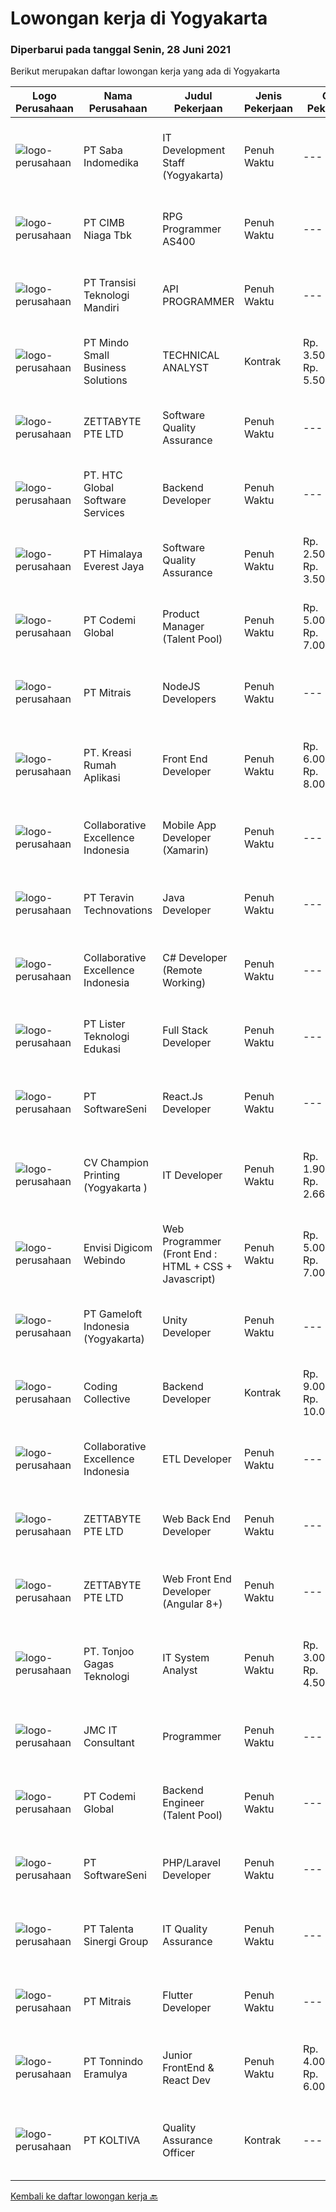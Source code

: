 
  # Lowongan kerja di Yogyakarta

  ### Diperbarui pada tanggal Senin, 28 Juni 2021

  Berikut merupakan daftar lowongan kerja yang ada di Yogyakarta

  |Logo Perusahaan | Nama Perusahaan | Judul Pekerjaan | Jenis Pekerjaan | Gaji Pekerjaan | Lokasi | Deskripsi | Tanggal diunggah | Pranala |
  | -------------- | --------------- | --------------- | --------- | --------- | -------------- | ------- | ----------- | ----------- |
  |![logo-perusahaan](https://image-service-cdn.seek.com.au/fd4e0e8b1c4e3845b01f36c504d8073041e3b470/ee4dce1061f3f616224767ad58cb2fc751b8d2dc)|PT Saba Indomedika|IT Development Staff (Yogyakarta)|Penuh Waktu|---|Yogyakarta|Deskripsi Pekerjaan Membuat program untuk kebutuhan perusahaan khususnya aplikasi Finance Memformulasikan spesifikasi program dan basic prototypes...|Minggu, 27 Juni 2021|https://www.jobstreet.co.id/id/job/it-development-staff-yogyakarta-3560234?token=0~94772111-02b7-414a-8b87-82e838aedcf3&sectionRank=1&jobId=jobstreet-id-job-3560234|
|![logo-perusahaan](https://image-service-cdn.seek.com.au/2c6f6f12cb15b08239744ca7630b97fee07e84ce/ee4dce1061f3f616224767ad58cb2fc751b8d2dc)|PT CIMB Niaga Tbk|RPG Programmer AS400|Penuh Waktu|---|Jakarta Raya|Job Description: Create new program and modification as required by business unit Prepare system solution on root cause as preventive action Create...|Minggu, 27 Juni 2021|https://www.jobstreet.co.id/id/job/rpg-programmer-as400-3559775?token=0~94772111-02b7-414a-8b87-82e838aedcf3&sectionRank=2&jobId=jobstreet-id-job-3559775|
|![logo-perusahaan](https://image-service-cdn.seek.com.au/b282dd8b9ab3571cdc718527a8470c39dde8a380/ee4dce1061f3f616224767ad58cb2fc751b8d2dc)|PT Transisi Teknologi Mandiri|API PROGRAMMER|Penuh Waktu|---|Sleman|Kualifikasi: Kandidat memiliki kemampuan komunikasi dan interpersonal yang baik (manners before knowledge) Kandidat memiliki pengalaman minimal 1...|Minggu, 27 Juni 2021|https://www.jobstreet.co.id/id/job/api-programmer-3559861?token=0~94772111-02b7-414a-8b87-82e838aedcf3&sectionRank=3&jobId=jobstreet-id-job-3559861|
|![logo-perusahaan](https://image-service-cdn.seek.com.au/bd9c5207a79d42ed096a1b2bad14bef66654f2f2/ee4dce1061f3f616224767ad58cb2fc751b8d2dc)|PT Mindo Small Business Solutions|TECHNICAL ANALYST|Kontrak|Rp. 3.500.000-Rp. 5.500.000|Yogyakarta|Job Description : Provide incoming help requests from end-users and prioritize/escalate the issues appropriately. Investigating technical/data issues...|Sabtu, 26 Juni 2021|https://www.jobstreet.co.id/id/job/technical-analyst-3559600?token=0~94772111-02b7-414a-8b87-82e838aedcf3&sectionRank=4&jobId=jobstreet-id-job-3559600|
|![logo-perusahaan](https://image-service-cdn.seek.com.au/a9ad8fdd00d66418bb5e9ec41ddbc2318ccec822/ee4dce1061f3f616224767ad58cb2fc751b8d2dc)|ZETTABYTE PTE LTD|Software Quality Assurance|Penuh Waktu|---|Yogyakarta|Company IntroductionZettabyte is a software development company that focuses on the education sector. We work together with our multicultural team...|Jumat, 25 Juni 2021|https://www.jobstreet.co.id/id/job/software-quality-assurance-3557457?token=0~94772111-02b7-414a-8b87-82e838aedcf3&sectionRank=5&jobId=jobstreet-id-job-3557457|
|![logo-perusahaan](https://image-service-cdn.seek.com.au/81edf638f3ab4a4982d3282a5aeaa4bde3fc3e25/ee4dce1061f3f616224767ad58cb2fc751b8d2dc)|PT. HTC Global Software Services|Backend Developer|Penuh Waktu|---|Yogyakarta|Bachelor degrees in Computer Science/Information Technology Understand Architecture Microservices Good knowledge in Java programming language is a...|Minggu, 27 Juni 2021|https://www.jobstreet.co.id/id/job/backend-developer-3559800?token=0~94772111-02b7-414a-8b87-82e838aedcf3&sectionRank=6&jobId=jobstreet-id-job-3559800|
|![logo-perusahaan](https://image-service-cdn.seek.com.au/918057ce7efa9e47b516240b9a1604a6c65ba38c/ee4dce1061f3f616224767ad58cb2fc751b8d2dc)|PT Himalaya Everest Jaya|Software Quality Assurance|Penuh Waktu|Rp. 2.500.000-Rp. 3.500.000|Yogyakarta|Required skills : ability to write test plans and test cases based on technical system requirement ability to think outside-of-the-box - Bugs can...|Sabtu, 26 Juni 2021|https://www.jobstreet.co.id/id/job/software-quality-assurance-3558630?token=0~94772111-02b7-414a-8b87-82e838aedcf3&sectionRank=7&jobId=jobstreet-id-job-3558630|
|![logo-perusahaan](https://image-service-cdn.seek.com.au/8149326804c05fbb07b7e748fec1155fc8788f12/ee4dce1061f3f616224767ad58cb2fc751b8d2dc)|PT Codemi Global|Product Manager (Talent Pool)|Penuh Waktu|Rp. 5.000.000-Rp. 7.000.000|Yogyakarta|Working in Yogyakarta but willing to business travel to Jakarta At least 3 years of experience in Product Management Experience in Mobile App Product...|Sabtu, 26 Juni 2021|https://www.jobstreet.co.id/id/job/product-manager-talent-pool-3553928?token=0~94772111-02b7-414a-8b87-82e838aedcf3&sectionRank=8&jobId=jobstreet-id-job-3553928|
|![logo-perusahaan](https://image-service-cdn.seek.com.au/969b0c47f133a1e0155056a5d964c63953dd6304/ee4dce1061f3f616224767ad58cb2fc751b8d2dc)|PT Mitrais|NodeJS Developers|Penuh Waktu|---|Bali|Build your Career with Mitrais! We're urgently looking for experienced NodeJS Developers to be part of our team for an immediate start.Our client is a...|Jumat, 25 Juni 2021|https://www.jobstreet.co.id/id/job/nodejs-developers-3557891?token=0~94772111-02b7-414a-8b87-82e838aedcf3&sectionRank=9&jobId=jobstreet-id-job-3557891|
|![logo-perusahaan](https://image-service-cdn.seek.com.au/13f7466ed464c1e6442064fa0564efac70e6da12/ee4dce1061f3f616224767ad58cb2fc751b8d2dc)|PT. Kreasi Rumah Aplikasi|Front End Developer|Penuh Waktu|Rp. 6.000.000-Rp. 8.000.000|Bantul|Memiliki pengalaman 2-5 tahun dalam pengembangan Front End Sangat memahami konsep HTML, CSS, dan Javascript Berpengalaman dalam menggunakan...|Jumat, 25 Juni 2021|https://www.jobstreet.co.id/id/job/front-end-developer-3557941?token=0~94772111-02b7-414a-8b87-82e838aedcf3&sectionRank=10&jobId=jobstreet-id-job-3557941|
|![logo-perusahaan](https://image-service-cdn.seek.com.au/7145b1ba6bc0dbd678e2bf86d776dd2b1b9b81f6/ee4dce1061f3f616224767ad58cb2fc751b8d2dc)|Collaborative Excellence Indonesia|Mobile App Developer (Xamarin)|Penuh Waktu|---|Jakarta Raya|Responsibilities: Capable of understanding and delivering development according to plan Understanding software development lifecycle, solution,...|Sabtu, 26 Juni 2021|https://www.jobstreet.co.id/id/job/mobile-app-developer-xamarin-3559615?token=0~94772111-02b7-414a-8b87-82e838aedcf3&sectionRank=11&jobId=jobstreet-id-job-3559615|
|![logo-perusahaan](https://image-service-cdn.seek.com.au/00c5fccd7e7da99c6c551506f244b709f37b24cb/ee4dce1061f3f616224767ad58cb2fc751b8d2dc)|PT Teravin Technovations|Java Developer|Penuh Waktu|---|Jakarta Raya|We are looking for a Java Developer with experience in building high-performing, scalable, enterprise-grade applications. You will be part of a...|Minggu, 27 Juni 2021|https://www.jobstreet.co.id/id/job/java-developer-3560224?token=0~94772111-02b7-414a-8b87-82e838aedcf3&sectionRank=12&jobId=jobstreet-id-job-3560224|
|![logo-perusahaan](https://image-service-cdn.seek.com.au/7145b1ba6bc0dbd678e2bf86d776dd2b1b9b81f6/ee4dce1061f3f616224767ad58cb2fc751b8d2dc)|Collaborative Excellence Indonesia|C# Developer (Remote Working)|Penuh Waktu|---|Jakarta Raya|Responsibilities: Design, coding, and testing of modules for various components of our product framework Capable of understanding and delivering...|Sabtu, 26 Juni 2021|https://www.jobstreet.co.id/id/job/c-developer-remote-working-3559614?token=0~94772111-02b7-414a-8b87-82e838aedcf3&sectionRank=13&jobId=jobstreet-id-job-3559614|
|![logo-perusahaan](https://image-service-cdn.seek.com.au/1b6752693e01569cdfb37f4e59baa44d249100e9/ee4dce1061f3f616224767ad58cb2fc751b8d2dc)|PT Lister Teknologi Edukasi|Full Stack Developer|Penuh Waktu|---|Yogyakarta|Job Requirement : Candidate must possess at least Bachelor's Degree in Engineering (Computer/Telecommunication) or equivalent At least 2/3 year(s) of...|Jumat, 25 Juni 2021|https://www.jobstreet.co.id/id/job/full-stack-developer-3553355?token=0~94772111-02b7-414a-8b87-82e838aedcf3&sectionRank=14&jobId=jobstreet-id-job-3553355|
|![logo-perusahaan](https://image-service-cdn.seek.com.au/c05a3e3e627c08dd9cbb310c1a48f4a5a42787b6/ee4dce1061f3f616224767ad58cb2fc751b8d2dc)|PT SoftwareSeni|React.Js Developer|Penuh Waktu|---|Yogyakarta|SoftwareSeni is a Software Development Company based in Yogyakarta &amp; Sydney, Australia. We have been designing and developing phone apps,...|Sabtu, 26 Juni 2021|https://www.jobstreet.co.id/id/job/react-js-developer-3554479?token=0~94772111-02b7-414a-8b87-82e838aedcf3&sectionRank=15&jobId=jobstreet-id-job-3554479|
|![logo-perusahaan](https://image-service-cdn.seek.com.au/ee76266a87b6d4b82926ffc7ba413dddd17a76c7/ee4dce1061f3f616224767ad58cb2fc751b8d2dc)|CV Champion Printing (Yogyakarta )|IT Developer|Penuh Waktu|Rp. 1.903.500-Rp. 2.664.900|Sleman|Usia maksimal 35 tahun Pendidikan minimal D3/S1 Sitem Informatika /Tehnik Informatika (Minimal IPK 3.0) Pengalaman minimal 1 tahun Menguasai HTML,...|Sabtu, 26 Juni 2021|https://www.jobstreet.co.id/id/job/it-developer-3553896?token=0~94772111-02b7-414a-8b87-82e838aedcf3&sectionRank=16&jobId=jobstreet-id-job-3553896|
|![logo-perusahaan](https://image-service-cdn.seek.com.au/0c7a46ab4ff060997a35d4660818dd092ee12591/ee4dce1061f3f616224767ad58cb2fc751b8d2dc)|Envisi Digicom Webindo|Web Programmer (Front End : HTML + CSS + Javascript)|Penuh Waktu|Rp. 5.000.000-Rp. 7.000.000|Jakarta Raya|Persyaratan: Memiliki pengalaman minimal : 2 tahun di Web Design / Development Menguasai HTML/HTML5 CSS, Bootstrap, Javascript (Jquery) Menguasai...|Jumat, 25 Juni 2021|https://www.jobstreet.co.id/id/job/web-programmer-front-end-:-html-css-javascript-3565579?token=0~94772111-02b7-414a-8b87-82e838aedcf3&sectionRank=17&jobId=jobstreet-id-job-3565579|
|![logo-perusahaan](https://image-service-cdn.seek.com.au/e71d517696b76186b066fae7807098ca294c66fd/ee4dce1061f3f616224767ad58cb2fc751b8d2dc)|PT Gameloft Indonesia (Yogyakarta)|Unity Developer|Penuh Waktu|---|Yogyakarta|Job DescriptionAs a member of the development team, you will be responsible for below responsibilities: Take part in the development of mini games...|Jumat, 25 Juni 2021|https://www.jobstreet.co.id/id/job/unity-developer-3565925?token=0~94772111-02b7-414a-8b87-82e838aedcf3&sectionRank=18&jobId=jobstreet-id-job-3565925|
|![logo-perusahaan](https://image-service-cdn.seek.com.au/173d90a4796b9060b32d48ba09d1cc3a5bacc8b1/ee4dce1061f3f616224767ad58cb2fc751b8d2dc)|Coding Collective|Backend Developer|Kontrak|Rp. 9.000.000-Rp. 10.000.000|Yogyakarta|Requirements: Engineering wisdom equivalent to 2 years of experiences. Willing to work in Yogyakarta. Excellent English communication skills....|Sabtu, 26 Juni 2021|https://www.jobstreet.co.id/id/job/backend-developer-3559222?token=0~94772111-02b7-414a-8b87-82e838aedcf3&sectionRank=19&jobId=jobstreet-id-job-3559222|
|![logo-perusahaan](https://image-service-cdn.seek.com.au/7145b1ba6bc0dbd678e2bf86d776dd2b1b9b81f6/ee4dce1061f3f616224767ad58cb2fc751b8d2dc)|Collaborative Excellence Indonesia|ETL Developer|Penuh Waktu|---|Bali|Job Description Developing database objects and creates and automate ETL processes Develop and execute database queries and conduct analysis Provides...|Sabtu, 26 Juni 2021|https://www.jobstreet.co.id/id/job/etl-developer-3559613?token=0~94772111-02b7-414a-8b87-82e838aedcf3&sectionRank=20&jobId=jobstreet-id-job-3559613|
|![logo-perusahaan](https://image-service-cdn.seek.com.au/a9ad8fdd00d66418bb5e9ec41ddbc2318ccec822/ee4dce1061f3f616224767ad58cb2fc751b8d2dc)|ZETTABYTE PTE LTD|Web Back End Developer|Penuh Waktu|---|Yogyakarta|Company IntroductionZettabyte is a software development company that focuses on the education sector. We work together with our multicultural team...|Jumat, 25 Juni 2021|https://www.jobstreet.co.id/id/job/web-back-end-developer-3557501?token=0~94772111-02b7-414a-8b87-82e838aedcf3&sectionRank=21&jobId=jobstreet-id-job-3557501|
|![logo-perusahaan](https://image-service-cdn.seek.com.au/a9ad8fdd00d66418bb5e9ec41ddbc2318ccec822/ee4dce1061f3f616224767ad58cb2fc751b8d2dc)|ZETTABYTE PTE LTD|Web Front End Developer (Angular 8+)|Penuh Waktu|---|Yogyakarta|Company IntroductionZettabyte is a software development company that focuses on the education sector. We work together with our multicultural team...|Jumat, 25 Juni 2021|https://www.jobstreet.co.id/id/job/web-front-end-developer-angular-8-3557436?token=0~94772111-02b7-414a-8b87-82e838aedcf3&sectionRank=22&jobId=jobstreet-id-job-3557436|
|![logo-perusahaan](https://image-service-cdn.seek.com.au/a083bcf6cafe02d372853a92180973ccc0b39376/ee4dce1061f3f616224767ad58cb2fc751b8d2dc)|PT. Tonjoo Gagas Teknologi|IT System Analyst|Penuh Waktu|Rp. 3.000.000-Rp. 4.500.000|Sleman|✔ Requirement: Minimal pendidikan Diploma (D3) / Sarjana (S1) Usia maksimal 30 tahun. Mampu melakukan analisis kebutuhan sistem dan menuangkannya...|Kamis, 24 Juni 2021|https://www.jobstreet.co.id/id/job/it-system-analyst-3557164?token=0~94772111-02b7-414a-8b87-82e838aedcf3&sectionRank=23&jobId=jobstreet-id-job-3557164|
|![logo-perusahaan](https://image-service-cdn.seek.com.au/a2204a6f248fedfcfbb4d393e68e7d11a2931c9a/ee4dce1061f3f616224767ad58cb2fc751b8d2dc)|JMC IT Consultant|Programmer|Penuh Waktu|---|Bantul|Greetings! We are growing IT Consultant that focused on E-Gov industry. Within 12 years, we are already helping more than 300 IT development in...|Rabu, 23 Juni 2021|https://www.jobstreet.co.id/id/job/programmer-3550587?token=0~94772111-02b7-414a-8b87-82e838aedcf3&sectionRank=24&jobId=jobstreet-id-job-3550587|
|![logo-perusahaan](https://image-service-cdn.seek.com.au/8149326804c05fbb07b7e748fec1155fc8788f12/ee4dce1061f3f616224767ad58cb2fc751b8d2dc)|PT Codemi Global|Backend Engineer (Talent Pool)|Penuh Waktu|---|Sleman|Codemi is a web based Learning Management System (LMS) that enable company to manage online training programs for employees and partners to improve...|Jumat, 25 Juni 2021|https://www.jobstreet.co.id/id/job/backend-engineer-talent-pool-3552340?token=0~94772111-02b7-414a-8b87-82e838aedcf3&sectionRank=25&jobId=jobstreet-id-job-3552340|
|![logo-perusahaan](https://image-service-cdn.seek.com.au/c05a3e3e627c08dd9cbb310c1a48f4a5a42787b6/ee4dce1061f3f616224767ad58cb2fc751b8d2dc)|PT SoftwareSeni|PHP/Laravel Developer|Penuh Waktu|---|Yogyakarta|SoftwareSeni is a Software Development Company based in Yogyakarta &amp; Sydney, Australia. We have been designing and developing phone apps,...|Sabtu, 26 Juni 2021|https://www.jobstreet.co.id/id/job/php-laravel-developer-3558738?token=0~94772111-02b7-414a-8b87-82e838aedcf3&sectionRank=26&jobId=jobstreet-id-job-3558738|
|![logo-perusahaan](https://image-service-cdn.seek.com.au/b8333d5272889c77ffbe82c3e7d5008aaef6464d/ee4dce1061f3f616224767ad58cb2fc751b8d2dc)|PT Talenta Sinergi Group|IT Quality Assurance|Penuh Waktu|---|Yogyakarta|Who are we looking for? Experiences in Quality Assurance Automation Engineer or Manual Testing  Mobile App Including API integration, database...|Jumat, 25 Juni 2021|https://www.jobstreet.co.id/id/job/it-quality-assurance-3552880?token=0~94772111-02b7-414a-8b87-82e838aedcf3&sectionRank=27&jobId=jobstreet-id-job-3552880|
|![logo-perusahaan](https://image-service-cdn.seek.com.au/969b0c47f133a1e0155056a5d964c63953dd6304/ee4dce1061f3f616224767ad58cb2fc751b8d2dc)|PT Mitrais|Flutter Developer|Penuh Waktu|---|Bali|Build your Career with Mitrais !  We're looking for experienced Flutter Developer to be part of our team. What will you be doing?  Liase with...|Jumat, 25 Juni 2021|https://www.jobstreet.co.id/id/job/flutter-developer-3557895?token=0~94772111-02b7-414a-8b87-82e838aedcf3&sectionRank=28&jobId=jobstreet-id-job-3557895|
|![logo-perusahaan](https://image-service-cdn.seek.com.au/2711b8a954c0288062a89d258704549fda8e7663/ee4dce1061f3f616224767ad58cb2fc751b8d2dc)|PT Tonnindo Eramulya|Junior FrontEnd & React Dev|Penuh Waktu|Rp. 4.000.000-Rp. 6.000.000|Yogyakarta|Minimum 1 year experience in HTML &amp; CSS &amp; Javascript  Minimum 1 year experience in REST API JSON Experience in React JS / Vue JS / Bootstrap...|Rabu, 23 Juni 2021|https://www.jobstreet.co.id/id/job/junior-frontend-react-dev-3555437?token=0~94772111-02b7-414a-8b87-82e838aedcf3&sectionRank=29&jobId=jobstreet-id-job-3555437|
|![logo-perusahaan](https://image-service-cdn.seek.com.au/c722a803b1d921d6d97b57b4df8a14b7a3bb09c5/ee4dce1061f3f616224767ad58cb2fc751b8d2dc)|PT KOLTIVA|Quality Assurance Officer|Kontrak|---|Yogyakarta|Melakukan pengujian dan dokumentasi aplikasi serta memberi pelatihan kepada pengguna aplikasi. Berhubungan dengan tim internal (misalnya pengembang...|Selasa, 22 Juni 2021|https://www.jobstreet.co.id/id/job/quality-assurance-officer-3562614?token=0~94772111-02b7-414a-8b87-82e838aedcf3&sectionRank=30&jobId=jobstreet-id-job-3562614|


  [Kembali ke daftar lowongan kerja 🔙](../README.md#daftar-lowongan-kerja)
  